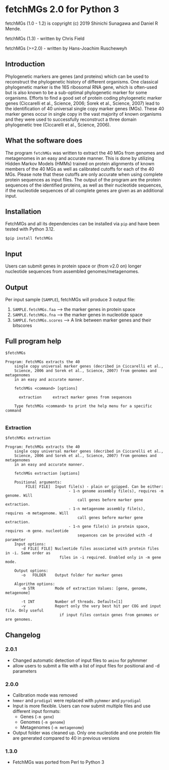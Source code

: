 # fetchMGs 2.0 for Python 3

fetchMGs (1.0 - 1.2) is copyright (c) 2019 Shinichi Sunagawa and Daniel R Mende.

fetchMGs (1.3) - written by Chris Field

fetchMGs (>=2.0) - written by Hans-Joachim Ruscheweyh


## Introduction
 
Phylogenetic markers are genes (and proteins) which can be used to reconstruct the phylogenetic history of different organisms. One classical phylogenetic marker is the 16S ribosomal RNA gene, which is often-used but is also known to be a sub-optimal phylogenetic marker for some organisms. Efforts to find a good set of protein coding phylogenetic marker genes (Ciccarelli et al., Science, 2006; Sorek et al., Science, 2007) lead to the identification of 40 universal single copy marker genes (MGs). These 40 marker genes occur in single copy in the vast majority of known organisms and they were used to successfully reconstruct a three domain phylogenetic tree (Ciccarelli et al., Science, 2006).

## What the software does
 
The program `fetchMGs` was written to extract the 40 MGs from genomes and metagenomes in an easy and accurate manner. This is done by utilizing Hidden Markov Models (HMMs) trained on protein alignments of known members of the 40 MGs as well as calibrated cutoffs for each of the 40 MGs. Please note that these cutoffs are only accurate when using complete protein sequences as input files. The output of the program are the protein sequences of the identified proteins, as well as their nucleotide sequences, if the nucleotide sequences of all complete genes are given as an additional input.


## Installation

FetchMGs and all its dependencies can be installed via `pip` and have been tested with Python 3.12.

```
$pip install fetchMGs
```



## Input

Users can submit genes in protein space or (from v2.0 on) longer nucleotide sequences from assembled genomes/metagenomes.

## Output

Per input sample (`SAMPLE`), fetchMGs will produce 3 output file:

1. `SAMPLE.fetchMGs.faa` --> the marker genes in protein space
2. `SAMPLE.fetchMGs.fna` --> the marker genes in nucleotide space
3. `SAMPLE.fetchMGs.scores` --> A link between marker genes and their bitscores

## Full program help


```
$fetchMGs

Program: FetchMGs extracts the 40
    single copy universal marker genes (decribed in Ciccarelli et al.,
    Science, 2006 and Sorek et al., Science, 2007) from genomes and metagenomes
    in an easy and accurate manner.

    fetchMGs <command> [options]

      extraction     extract marker genes from sequences

    Type fetchMGs <command> to print the help menu for a specific command


```

### Extraction

```
$fetchMGs extraction

Program: FetchMGs extracts the 40
    single copy universal marker genes (decribed in Ciccarelli et al.,
    Science, 2006 and Sorek et al., Science, 2007) from genomes and metagenomes
    in an easy and accurate manner.

    fetchMGs extraction [options]

    Positional arguments:
         FILE[ FILE]  Input file(s) - plain or gzipped. Can be either:
                            - 1-n genome assembly file(s), requires -m genome. Will
                                call genes before marker gene extraction.
                            - 1-n metagenome assembly file(s), requires -m metagenome. Will
                                call genes before marker gene extraction.
                            - 1-n gene file(s) in protein space, requires -m gene. nucleotide
                                sequences can be provided with -d parameter
    Input options:
       -d FILE[ FILE] Nucleotide files associated with protein files in -i. Same order as
                        files in -i required. Enabled only in -m gene mode.

    Output options:
       -o   FOLDER    Output folder for marker genes

    Algorithm options:
       -m STR         Mode of extraction Values: [gene, genome, metagenome]

       -t INT         Number of threads. Default=[1]
       -v             Report only the very best hit per COG and input file. Only useful
                        if input files contain genes from genomes or are genomes.

```

## Changelog

### 2.0.1

- Changed automatic detection of input files to `amino` for pyhmmer
- allow users to submit a file with a list of input files for positional and -d parameters


### 2.0.0

- Calibration mode was removed
- `hmmer` and `prodigal` were replaced with `pyhmmer` and `pyrodigal`
- Input is more flexible. Users can now submit multiple files and use different input formats:
	- Genes (`-m gene`)
	- Genomes (`-m genome`)
	- Metagenomes (`-m metagenome`)
- Output folder was cleaned up. Only one nucleotide and one protein file are generated compared to 40 in previous versions

### 1.3.0

- FetchMGs was ported from Perl to Python 3




